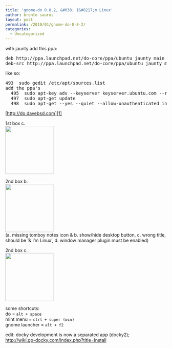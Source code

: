 ```yaml
---
title: 'gnome-do 0.8.2, &#038; I&#8217;m Linux'
author: bronto saurus
layout: post
permalink: /2010/01/gnome-do-0-8-2/
categories:
  - Uncategorized
---
```

with jaunty add this ppa:

<pre lang="text">deb http://ppa.launchpad.net/do-core/ppa/ubuntu jaunty main
deb-src http://ppa.launchpad.net/do-core/ppa/ubuntu jaunty main </pre>

like so:

<pre lang="text">493  sudo gedit /etc/apt/sources.list
add the ppa's
  495  sudo apt-key adv --keyserver keyserver.ubuntu.com --recv-keys 77558DD0
  497  sudo apt-get update
  498  sudo apt-get --yes --quiet --allow-unauthenticated install gnome-do gnome-do-plugins</pre>

[http://do.davebsd.com][1]

1st box c.  
[<img src="http://brontosaurusrex.69.mu/wp-content/uploads/2010/01/macine1c-150x150.png" alt="" title="macine1c" width="150" height="150" class="alignnone size-thumbnail wp-image-595" />][2]

2nd box b.  
[<img src="http://brontosaurusrex.69.mu/wp-content/uploads/2010/01/dockyGnome1-150x150.png" alt="" title="dockyGnome" width="150" height="150" class="alignnone size-thumbnail wp-image-577" />][3]  
(a. missing tomboy notes icon & b. show/hide desktop button, c. wrong title, should be &#8216;& I&#8217;m Linux&#8217;, d. window manager plugin must be enabled)

2nd box c.  
[<img src="http://brontosaurusrex.69.mu/wp-content/uploads/2010/01/docky64c-150x150.png" alt="" title="docky64c" width="150" height="150" class="alignnone size-thumbnail wp-image-597" />][4]

some shortcuts:  
do = `alt + space`  
mint menu = `ctrl + super (win)`  
gnome launcher = `alt + f2`

edit: docky development is now a separated app (docky2);  
<http://wiki.go-docky.com/index.php?title=Install>

 [1]: http://do.davebsd.com/
 [2]: http://brontosaurusrex.69.mu/wp-content/uploads/2010/01/macine1c.png
 [3]: http://brontosaurusrex.69.mu/wp-content/uploads/2010/01/dockyGnome1.png
 [4]: http://brontosaurusrex.69.mu/wp-content/uploads/2010/01/docky64c.png